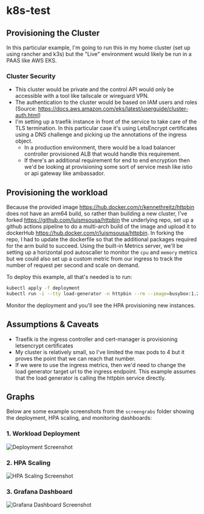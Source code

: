 # k8s-test

## Provisioning the Cluster

In this particular example, I'm going to run this in my home cluster (set up using rancher and k3s) but the "Live" environment would likely be run in a PAAS like AWS EKS.

### Cluster Security

* This cluster would be private and the control API would only be accessible with a tool like tailscale or wireguard VPN.
* The authentication to the cluster would be based on IAM users and roles (Source: <https://docs.aws.amazon.com/eks/latest/userguide/cluster-auth.html>)
* I'm setting up a traefik instance in front of the service to take care of the TLS termination. In this particular case it's using LetsEncrypt certificates using a DNS challenge and picking up the annotations of the ingress object.
  * In a production environment, there would be a load balancer controller provisioned ALB that would handle this requirement.
  * If there's an additional requirement for end to end encryption then we'd be looking at provisioning some sort of service mesh like istio or api gateway like ambassador.

## Provisioning the workload

Because the provided image <https://hub.docker.com/r/kennethreitz/httpbin> does not have an arm64 build, so rather than building a new cluster, I've forked <https://github.com/luismsousa/httpbin> the underlying repo, set up a github actions pipeline to do a multi-arch build of the image and upload it to dockerHub <https://hub.docker.com/r/luismsousa/httpbin>.
In forking the repo, I had to update the dockerfile so that the additional packages required for the arm build to succeed.
Using the built-in Metrics server, we'll be setting up a horizontal pod autoscaller to monitor the `cpu` and `memory` metrics but we could also set up a custom metric from our ingress to track the number of request per second and scale on demand.

To deploy this example, all that's needed is to run:

```bash
kubectl apply -f deployment
kubectl run -i --tty load-generator -n httpbin --rm --image=busybox:1.28 --restart=Never -- /bin/sh -c "while sleep 0.01; do wget -q -O- http://httpbin/uuid; done"
```

Monitor the deployment and you'll see the HPA provisioning new instances.

## Assumptions & Caveats

* Traefik is the ingress controller and cert-manager is provisioning letsencrypt certificates
* My cluster is relatively small, so I've limited the max pods to 4 but it proves the point that we can reach that number.
* If we were to use the ingress metrics, then we'd need to change the load generator target url to the ingress endpoint. This example assumes that the load generator is calling the httpbin service directly.

## Graphs

Below are some example screenshots from the `screengrabs` folder showing the deployment, HPA scaling, and monitoring dashboards:

### 1. Workload Deployment

![Deployment Screenshot](../screengrabs/deployment.png)

### 2. HPA Scaling

![HPA Scaling Screenshot](../screengrabs/hpa-scaling.png)

### 3. Grafana Dashboard

![Grafana Dashboard Screenshot](../screengrabs/grafana-dashboard.png)

